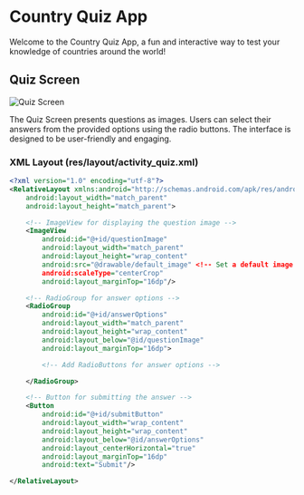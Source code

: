 # Country Quiz App

Welcome to the Country Quiz App, a fun and interactive way to test your knowledge of countries around the world!

## Quiz Screen

![Quiz Screen](https://github.com/SOUMEN-PAL/Country-Quiz-App/assets/112452467/baa96f28-e721-4e48-b076-91f098d17937)

The Quiz Screen presents questions as images. Users can select their answers from the provided options using the radio buttons. The interface is designed to be user-friendly and engaging.

### XML Layout (res/layout/activity_quiz.xml)

```xml
<?xml version="1.0" encoding="utf-8"?>
<RelativeLayout xmlns:android="http://schemas.android.com/apk/res/android"
    android:layout_width="match_parent"
    android:layout_height="match_parent">

    <!-- ImageView for displaying the question image -->
    <ImageView
        android:id="@+id/questionImage"
        android:layout_width="match_parent"
        android:layout_height="wrap_content"
        android:src="@drawable/default_image" <!-- Set a default image -->
        android:scaleType="centerCrop"
        android:layout_marginTop="16dp"/>

    <!-- RadioGroup for answer options -->
    <RadioGroup
        android:id="@+id/answerOptions"
        android:layout_width="match_parent"
        android:layout_height="wrap_content"
        android:layout_below="@id/questionImage"
        android:layout_marginTop="16dp">

        <!-- Add RadioButtons for answer options -->

    </RadioGroup>

    <!-- Button for submitting the answer -->
    <Button
        android:id="@+id/submitButton"
        android:layout_width="wrap_content"
        android:layout_height="wrap_content"
        android:layout_below="@id/answerOptions"
        android:layout_centerHorizontal="true"
        android:layout_marginTop="16dp"
        android:text="Submit"/>

</RelativeLayout>
